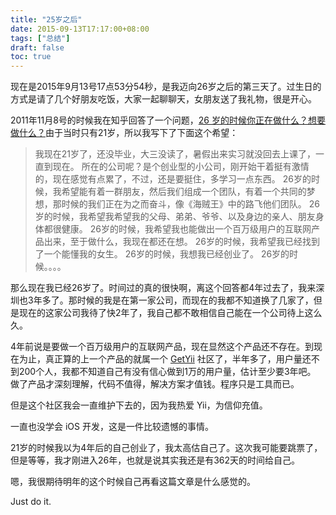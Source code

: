 ```yaml
---
title: "25岁之后"
date: 2015-09-13T17:17:00+08:00
tags: ["总结"] 
draft: false
toc: true
---
```


现在是2015年9月13号17点53分54秒，是我迈向26岁之后的第三天了。过生日的方式是请了几个好朋友吃饭，大家一起聊聊天，女朋友送了我礼物，很是开心。

2011年11月8号的时候我在知乎回答了一个问题，[26 岁的时候你正在做什么？想要做什么？](http://www.zhihu.com/question/19820483/answer/13320614)由于当时只有21岁，所以我写下了下面这个希望：

> 我现在21岁了，还没毕业，大三没读了，暑假出来实习就没回去上课了，一直到现在。
所在的公司呢？是个创业型的小公司，刚开始干着挺有激情的，现在感觉有点累了，不过，还是要挺住，多学习一点东西。
26岁的时候，我希望能有着一群朋友，然后我们组成一个团队，有着一个共同的梦想，那时候的我们正在为之而奋斗，像《海贼王》中的路飞他们团队。
26岁的时候，我希望我希望我的父母、弟弟、爷爷、以及身边的亲人、朋友身体都很健康。
26岁的时候，我希望我也能做出一个百万级用户的互联网产品出来，至于做什么，我现在都还在想。
26岁的时候，我希望我已经找到了一个能懂我的女生。
26岁的时候，我想我已经创业了。
26岁的时候。。。。

那么现在我已经26岁了。时间过的真的很快啊，离这个回答都4年过去了，我来深圳也3年多了。那时候的我是在第一家公司，而现在的我都不知道换了几家了，但是现在的这家公司我待了快2年了，我自己都不敢相信自己能在一个公司待上这么久。

<!--more-->

4年前说是要做一个百万级用户的互联网产品，现在显然这个产品还不存在。到现在为止，真正算的上一个产品的就属一个 [GetYii](http://www.getyii.com) 社区了，半年多了，用户量还不到200个人，我都不知道自己有没有信心做到1万的用户量，估计至少要3年吧。
做了产品才深刻理解，代码不值得，解决方案才值钱。程序只是工具而已。

但是这个社区我会一直维护下去的，因为我热爱 Yii，为信仰充值。


一直也没学会 iOS 开发，这是一件比较遗憾的事情。

21岁的时候我以为4年后的自己创业了，我太高估自己了。这次我可能要跳票了，但是等等，我才刚进入26年，也就是说其实我还是有362天的时间给自己。

嗯，我很期待明年的这个时候自己再看这篇文章是什么感觉的。

Just do it.